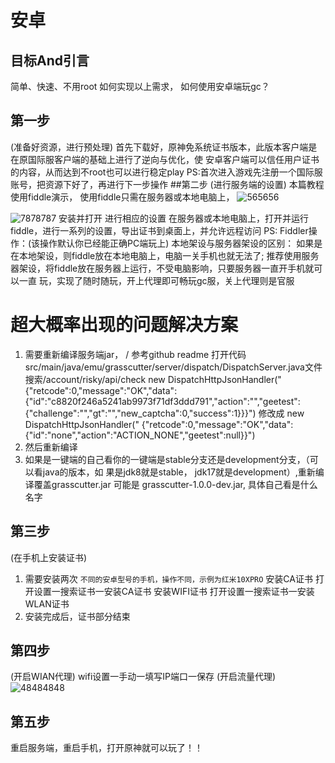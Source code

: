# 安卓
## 目标And引言
简单、快速、不用root
如何实现以上需求，
如何使用安卓端玩gc？
## 第一步
(准备好资源，进行预处理)
首先下载好，原神免系统证书版本，此版本客户端是在原国际服客户端的基础上进行了逆向与优化，使
安卓客户端可以信任用户证书的内容，从而达到不root也可以进行稳定play
PS:首次进入游戏先注册一个国际服账号，把资源下好了，再进行下一步操作
##第二步
(进行服务端的设置)
本篇教程使用fiddle演示，
使用fiddle只需在服务器或本地电脑上，
![565656](https://user-images.githubusercontent.com/45913291/166158072-48513108-7523-404c-9424-fa3c4ccadc6d.png)

![7878787](https://user-images.githubusercontent.com/45913291/166158077-5fdf774f-bde7-45ee-b720-ea1bebdc80a6.png)
安装并打开
进行相应的设置
在服务器或本地电脑上，打开并运行fiddle，进行一系列的设置，导出证书到桌面上，并允许远程访问
PS:
Fiddler操作：(该操作默认你已经能正确PC端玩上)
本地架设与服务器架设的区别：
如果是在本地架设，则fiddle放在本地电脑上，电脑一关手机也就无法了;
推荐使用服务器架设，将fiddle放在服务器上运行，不受电脑影响，只要服务器一直开手机就可以一直
玩，实现了随时随玩，开上代理即可畅玩gc服，关上代理则是官服
# 超大概率出现的问题解决方案
1. 需要重新编译服务端jar， / 参考github readme
打开代码 src/main/java/emu/grasscutter/server/dispatch/DispatchServer.java文件
搜索/account/risky/api/check
new DispatchHttpJsonHandler("{"retcode":0,"message":"OK","data":
{"id":"c8820f246a5241ab9973f71df3ddd791","action":"","geetest":
{"challenge":"","gt":"","new_captcha":0,"success":1}}}") 修改成 new DispatchHttpJsonHandler("
{"retcode":0,"message":"OK","data":{"id":"none","action":"ACTION_NONE","geetest":null}}")
2. 然后重新编译
3. 如果是一键端的自己看你的一键端是stable分支还是development分支，（可以看java的版本，如
果是jdk8就是stable， jdk17就是development）,重新编译覆盖grasscutter.jar 可能是
grasscutter-1.0.0-dev.jar, 具体自己看是什么名字
## 第三步
(在手机上安装证书)
1. 需要安装两次
```不同的安卓型号的手机，操作不同，示例为红米10XPRO```
安装CA证书
打开设置一搜索证书一安装CA证书
安装WIFI证书
打开设置一搜索证书一安装WLAN证书
2. 安装完成后，证书部分结束
## 第四步
(开启WIAN代理)
wifi设置一手动一填写IP端口一保存
(开启流量代理)
![48484848](https://user-images.githubusercontent.com/45913291/166158012-5c172ee9-1a1e-472a-a139-b633638618c6.png)

## 第五步
重启服务端，重启手机，打开原神就可以玩了！！
